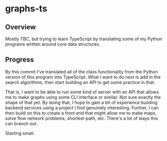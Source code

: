 # graphs-ts
## Overview
Mostly TBC, but trying to learn TypeScript by translating some of my Python programs written around core data structures.

## Progress
By this commit I've translated all of the class functionality from the Python version of this program into TypeScript. What I want to do next is add in the search algorithms, then start building an API to get some practice in that.

That is, I want to be able to run some kind of server with an API that allows me to make graphs using some CLI interface or similar. Not sure exactly the shape of that yet. By doing that, I hope to gain a bit of experience building backend services using a project I find genuinely interesting. Further, I can then build on this to create a front end that might allow me to make maps, solve flow network problems, shortest-path, etc. There's a lot of ways this can branch out.

Starting small.